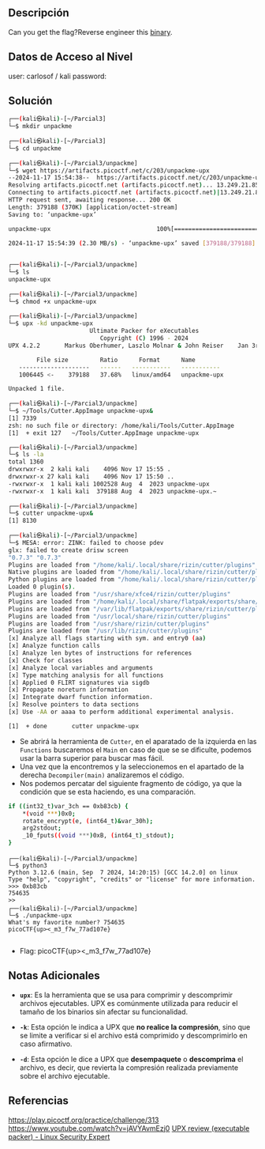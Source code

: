 ## Descripción 
Can you get the flag?Reverse engineer this [binary](https://artifacts.picoctf.net/c/203/unpackme-upx).

## Datos de Acceso al Nivel
user: carlosof / kali
password:

## Solución
```bash
┌──(kali㉿kali)-[~/Parcial3]
└─$ mkdir unpackme   
                                                                                                                                                                      
┌──(kali㉿kali)-[~/Parcial3]
└─$ cd unpackme 
                                                                                                                                                                      
┌──(kali㉿kali)-[~/Parcial3/unpackme]
└─$ wget https://artifacts.picoctf.net/c/203/unpackme-upx
--2024-11-17 15:54:38--  https://artifacts.picoctf.net/c/203/unpackme-upx
Resolving artifacts.picoctf.net (artifacts.picoctf.net)... 13.249.21.85, 13.249.21.66, 13.249.21.46, ...
Connecting to artifacts.picoctf.net (artifacts.picoctf.net)|13.249.21.85|:443... connected.
HTTP request sent, awaiting response... 200 OK
Length: 379188 (370K) [application/octet-stream]
Saving to: ‘unpackme-upx’

unpackme-upx                              100%[===================================================================================>] 370.30K  2.30MB/s    in 0.2s    

2024-11-17 15:54:39 (2.30 MB/s) - ‘unpackme-upx’ saved [379188/379188]

                                                                                                                                                                      
┌──(kali㉿kali)-[~/Parcial3/unpackme]
└─$ ls    
unpackme-upx
                                                                                                                                                                      
┌──(kali㉿kali)-[~/Parcial3/unpackme]
└─$ chmod +x unpackme-upx                                
                                                                                                                                                                      
┌──(kali㉿kali)-[~/Parcial3/unpackme]
└─$ upx -kd unpackme-upx                                                                                        
                       Ultimate Packer for eXecutables
                          Copyright (C) 1996 - 2024
UPX 4.2.2       Markus Oberhumer, Laszlo Molnar & John Reiser    Jan 3rd 2024

        File size         Ratio      Format      Name
   --------------------   ------   -----------   -----------
   1006445 <-    379188   37.68%   linux/amd64   unpackme-upx

Unpacked 1 file.
                                                                                                                                                                      
┌──(kali㉿kali)-[~/Parcial3/unpackme]
└─$ ~/Tools/Cutter.AppImage unpackme-upx&
[1] 7339
zsh: no such file or directory: /home/kali/Tools/Cutter.AppImage
[1]  + exit 127   ~/Tools/Cutter.AppImage unpackme-upx                                                                                                                

┌──(kali㉿kali)-[~/Parcial3/unpackme]
└─$ ls -la                                                                                     
total 1360
drwxrwxr-x  2 kali kali    4096 Nov 17 15:55 .
drwxrwxr-x 27 kali kali    4096 Nov 17 15:50 ..
-rwxrwxr-x  1 kali kali 1002528 Aug  4  2023 unpackme-upx
-rwxrwxr-x  1 kali kali  379188 Aug  4  2023 unpackme-upx.~
                                                                                                                                                                      
┌──(kali㉿kali)-[~/Parcial3/unpackme]
└─$ cutter unpackme-upx&   
[1] 8130
                                                                                                                                                                      
┌──(kali㉿kali)-[~/Parcial3/unpackme]
└─$ MESA: error: ZINK: failed to choose pdev
glx: failed to create drisw screen
"0.7.3" "0.7.3"
Plugins are loaded from "/home/kali/.local/share/rizin/cutter/plugins"
Native plugins are loaded from "/home/kali/.local/share/rizin/cutter/plugins/native"
Python plugins are loaded from "/home/kali/.local/share/rizin/cutter/plugins/python"
Loaded 0 plugin(s).
Plugins are loaded from "/usr/share/xfce4/rizin/cutter/plugins"
Plugins are loaded from "/home/kali/.local/share/flatpak/exports/share/rizin/cutter/plugins"
Plugins are loaded from "/var/lib/flatpak/exports/share/rizin/cutter/plugins"
Plugins are loaded from "/usr/local/share/rizin/cutter/plugins"
Plugins are loaded from "/usr/share/rizin/cutter/plugins"
Plugins are loaded from "/usr/lib/rizin/cutter/plugins"
[x] Analyze all flags starting with sym. and entry0 (aa)
[x] Analyze function calls
[x] Analyze len bytes of instructions for references
[x] Check for classes
[x] Analyze local variables and arguments
[x] Type matching analysis for all functions
[x] Applied 0 FLIRT signatures via sigdb
[x] Propagate noreturn information
[x] Integrate dwarf function information.
[x] Resolve pointers to data sections
[x] Use -AA or aaaa to perform additional experimental analysis.

[1]  + done       cutter unpackme-upx
```
- Se abrirá la herramienta de `Cutter`, en el aparatado de la izquierda en las `Functions` buscaremos el `Main` en caso de que se se dificulte, podemos usar la barra superior para buscar mas fácil.
- Una vez que la encontremos y la seleccionemos en el apartado de la derecha `Decompiler(main)` analizaremos el código.
- Nos podemos percatar del siguiente fragmento de código, ya que la condición que se esta haciendo, es una comparación.
```bash
if ((int32_t)var_3ch == 0xb83cb) {
    *(void ***)0x0;
    rotate_encrypt(e, (int64_t)&var_30h);
    arg2stdout;
    _10_fputs((void ***)0xB, (int64_t)_stdout);
}

```

```
┌──(kali㉿kali)-[~/Parcial3/unpackme]
└─$ python3
Python 3.12.6 (main, Sep  7 2024, 14:20:15) [GCC 14.2.0] on linux
Type "help", "copyright", "credits" or "license" for more information.
>>> 0xb83cb
754635
>>
┌──(kali㉿kali)-[~/Parcial3/unpackme]
└─$ ./unpackme-upx
What's my favorite number? 754635
picoCTF{up><_m3_f7w_77ad107e}
                                    
```

- Flag: picoCTF{up><_m3_f7w_77ad107e}
## Notas Adicionales
- **`upx`**: Es la herramienta que se usa para comprimir y descomprimir archivos ejecutables. UPX es comúnmente utilizada para reducir el tamaño de los binarios sin afectar su funcionalidad.
    
- **`-k`**: Esta opción le indica a UPX que **no realice la compresión**, sino que se limite a verificar si el archivo está comprimido y descomprimirlo en caso afirmativo.
    
- **`-d`**: Esta opción le dice a UPX que **desempaquete** o **descomprima** el archivo, es decir, que revierta la compresión realizada previamente sobre el archivo ejecutable.

## Referencias 
https://play.picoctf.org/practice/challenge/313
https://www.youtube.com/watch?v=jAVYAvmEzj0
[UPX review (executable packer) - Linux Security Expert](https://linuxsecurity.expert/tools/upx/#:~:text=UPX%20is%20the%20abbreviation%20for%20%22Ultimate%20Packer%20for,low%20overhead%20of%20memory%20due%20to%20in-place%20decompression.)